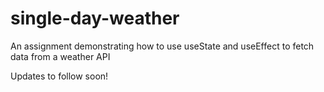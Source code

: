 # single-day-weather

An assignment demonstrating how to use useState and useEffect to fetch data from a weather API

Updates to follow soon!
